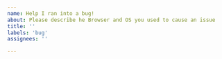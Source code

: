 ```yaml
---
name: Help I ran into a bug!
about: Please describe he Browser and OS you used to cause an issue
title: ''
labels: 'bug'
assignees: ''

---
```

